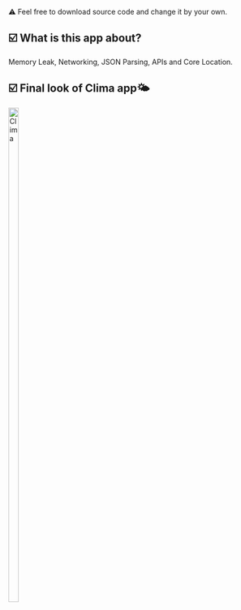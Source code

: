 ⚠️ Feel free to download source code and change it by your own.
<h2>☑️ What is this app about?</h2>
<p>Memory Leak, Networking, JSON Parsing, APIs and Core Location.</p>
<h2>☑️ Final look of Clima app🌤</h2>
<img src="https://user-images.githubusercontent.com/95691597/215554676-9c4a15e3-b90c-4e44-b231-07c088c85091.gif" alt="Clima" width="20%" height="50%">


